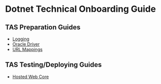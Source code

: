 # Dotnet Technical Onboarding Guide

## TAS Preparation Guides
* [Logging](logging.md)
* [Oracle Driver](oracle-driver.md)
* [URL Mappings](url-paths.md)

## TAS Testing/Deploying Guides 
* [Hosted Web Core](hosted-webcore.md)
